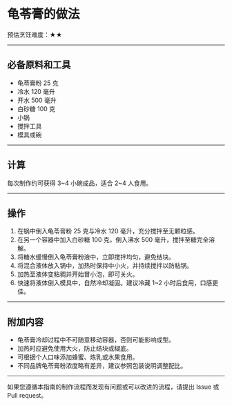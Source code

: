 # 龟苓膏的做法

预估烹饪难度：★★

---

## 必备原料和工具

- 龟苓膏粉 25 克  
- 冷水 120 毫升  
- 开水 500 毫升  
- 白砂糖 100 克  
- 小锅  
- 搅拌工具  
- 模具或碗

---

## 计算

每次制作约可获得 3~4 小碗成品，适合 2~4 人食用。

---

## 操作

1. 在锅中倒入龟苓膏粉 25 克与冷水 120 毫升，充分搅拌至无颗粒感。
2. 在另一个容器中加入白砂糖 100 克，倒入沸水 500 毫升，搅拌至糖完全溶解。
3. 将糖水缓慢倒入龟苓膏粉液中，立即搅拌均匀，避免结块。
4. 将混合液体放入锅中，加热时保持中小火，并持续搅拌以防粘锅。
5. 加热至液体变粘稠并开始冒小泡，即可关火。
6. 快速将液体倒入模具中，自然冷却凝固。建议冷藏 1~2 小时后食用，口感更佳。

---

## 附加内容

- 龟苓膏冷却过程中不可随意移动容器，否则可能影响成型。  
- 加热时应避免使用大火，防止结块或糊底。  
- 可根据个人口味添加蜂蜜、炼乳或水果食用。  
- 不同品牌龟苓膏粉浓度略有差异，建议参照包装说明调整配比。

---

如果您遵循本指南的制作流程而发现有问题或可以改进的流程，请提出 Issue 或 Pull request。
